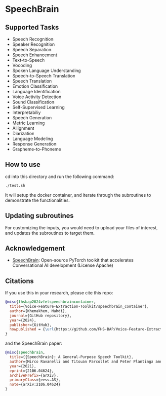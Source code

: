 # SpeechBrain

## Supported Tasks

- Speech Recognition
- Speaker Recognition
- Speech Separation
- Speech Enhancement
- Text-to-Speech
- Vocoding
- Spoken Language Understanding
- Speech-to-Speech Translation
- Speech Translation
- Emotion Classification
- Language Identification
- Voice Activity Detection
- Sound Classification
- Self-Supervised Learning
- Interpretabiliy
- Speech Generation
- Metric Learning
- Allignment
- Diarization
- Language Modeling
- Response Generation
- Grapheme-to-Phoneme

## How to use

cd into this directory and run the following command:

```bash
./test.sh
```

It will setup the docker container, and iterate through the subroutines to demonstrate the functionalities.

## Updating subroutines

For customizing the inputs, you would need to upload your files of interest, and updates the subroutines to target them.

## Acknowledgement
- [SpeechBrain](https://github.com/speechbrain/speechbrain): Open-source PyTorch toolkit that accelerates Conversational AI development (License Apache)

## Citations
If you use this in your research, please cite this repo:
```bibtex
@misc{fhsbap2024vfetspeechbraincontainer,
  title={Voice-Feature-Extraction-Toolkit/speechbrain_container},
  author={Khemakhem, Mahdi},
  journal={GitHub repository},
  year={2024},
  publisher={GitHub},
  howpublished = {\url{https://github.com/FHS-BAP/Voice-Feature-Extraction-Toolkit/tree/main/speechbrain_container}}
}
```
and the SpeechBrain paper:
```bibtex
@misc{speechbrain,
  title={{SpeechBrain}: A General-Purpose Speech Toolkit},
  author={Mirco Ravanelli and Titouan Parcollet and Peter Plantinga and Aku Rouhe and Samuele Cornell and Loren Lugosch and Cem Subakan and Nauman Dawalatabad and Abdelwahab Heba and Jianyuan Zhong and Ju-Chieh Chou and Sung-Lin Yeh and Szu-Wei Fu and Chien-Feng Liao and Elena Rastorgueva and François Grondin and William Aris and Hwidong Na and Yan Gao and Renato De Mori and Yoshua Bengio},
  year={2021},
  eprint={2106.04624},
  archivePrefix={arXiv},
  primaryClass={eess.AS},
  note={arXiv:2106.04624}
}
```
